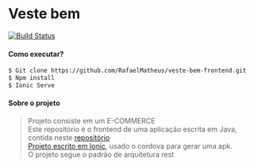 # Veste bem

[![Build Status](https://travis-ci.org/joemccann/dillinger.svg?branch=master)](https://travis-ci.org/joemccann/dillinger)

#### Como executar?

```sh
$ Git clone https://github.com/RafaelMatheus/veste-bem-frontend.git
$ Npm install
$ Ionic Serve
```







#### Sobre o projeto

> Projeto consiste em um E-COMMERCE </br>
> Este repositório é o frontend de uma aplicação escrita em Java, contida neste [repositório](https://github.com/RafaelMatheus/Veste-bem.git) </br>
> [Projeto escrito em Ionic](https://ionicframework.com/docs), usado o cordova para gerar uma apk.</br>
> O projeto segue o padrão de arquitetura rest </br>
